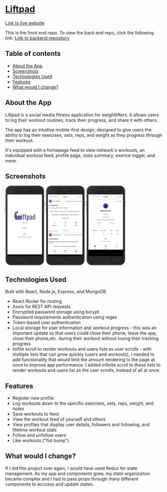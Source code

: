 # [Liftpad](https://liftpad.onrender.com)

[Link to live website](https://liftpad.onrender.com)

This is the front end repo. To view the back end repo, click the following link: 
[Link to backend repository](https://github.com/HenryWinters/fitness-tracker-backend)

## Table of contents
* [About the App](#about-the-app)
* [Screenshots](#screenshots)
* [Technologies Used](#technologies-used)
* [Features](#features)
* [What would I change?](#what-would-i-change?)

## About the App 

Liftpad is a social media fitness application for weightlifters. It allows users to log their workout routines, track their progress, and share it with others. 

The app has an intuitive mobile-first design, designed to give users the ability to log their exercises, sets, reps, and weight as they progress through their workout. 

It's equipped with a homepage feed to view network's workouts, an individual workout feed, profile page, stats summary, exerice logger, and more.

## Screenshots
<img alt='Screenshot of Liftpad log in page' src='src/images/liftpad.onrender.com_(iPhone 6_7_8 Plus).png' width=25% />
<img alt='Screenshot of home feed on Iphone' src='src/images/liftpad.onrender.com_home(iPhone%206_7_8%20Plus).png' width=25%) />
<img alt='Screenshot of user profile page' src='src/images/liftpad.onrender.com_(iPhone 6_7_8 Plus) (1).png' width=25% />

## Technologies Used

Built with React, Node.js, Express, and MongoDB 

* React Router for routing 
* Axois for REST API requests 
* Encrypted password storage using bcrypt
* Password requirements authentication using regex
* Token-based user authentication 
* Local storage for user information and workout progress - this was an important update so that users could close their phone, leave the app, close their phone,etc. during their workout without losing their tracking progress
* Inifite scroll to render workouts and users lists as user scrolls - with multiple lists that can grow quickly (users and workouts), I needed to add functionality that would limit the amount rendering to the page at once to improve app performance. I added infinite scroll to these lists to render workouts and users list as the user scrolls, instead of all at once. 

## Features 

* Register new profile  
* Log workouts down to the specific exercises, sets, reps, weight, and notes 
* Save workouts to feed
* View the workout feed of yourself and others
* View profiles that display user details, followers and following, and lifetime workout stats
* Follow and unfollow users 
* Like workouts ("fist bump")

## What would I change? 

If I did this project over again, I would have used Redux for state management. As my app and components grew, my state organization became complex and I had to pass props through many different components to acccess and update states. 